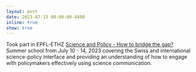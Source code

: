 ```yaml
---
layout: post
date: 2023-07-15 00:00:00-0400
inline: true
show: true
---
```


Took part in EPFL-ETHZ [Science and Policy - How to bridge the gap?](https://scienceandpolicy2023.epfl.ch/) Summer school from July 10 - 14, 2023 covering the Swiss and international science-policy interface and providing an understanding of how to engage with policymakers effectively using science communication.
